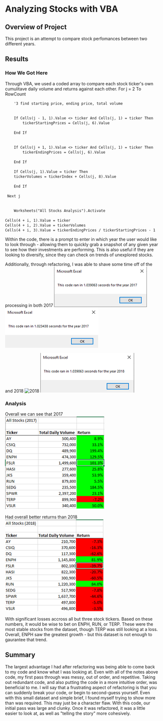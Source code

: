 # Analyzing Stocks with VBA

## Overview of Project
This project is an attempt to compare stock perfomances between two different years.

## Results

### How We Got Here
Through VBA, we used a coded array to compare each stock ticker's own cumulitave daily volume and returns against each other.
  For j = 2 To RowCount
    
        '3 find starting price, ending price, total volume
        
               
        If Cells(j - 1, 1).Value <> ticker And Cells(j, 1) = ticker Then
            tickerStartingPrices = Cells(j, 6).Value
            
        End If
      
        
        If Cells(j + 1, 1).Value <> ticker And Cells(j, 1) = ticker Then
            tickerEndingPrices = Cells(j, 6).Value
            
        End If
        
        If Cells(j, 1).Value = ticker Then
        tickerVolumes = tickerIndex + Cells(j, 8).Value
        
        End If

     Next j
      
        
        Worksheets("All Stocks Analysis").Activate
        
    Cells(4 + i, 1).Value = ticker
    Cells(4 + i, 2).Value = tickerVolumes
    Cells(4 + i, 3).Value = tickerEndingPrices / tickerStartingPrices - 1
Within the code, there is a prompt to enter in which year the user would like to look through - allowing them to quickly grab a snapshot of any given year to see how their investments are performing. This is also useful if they are looking to diversify, since they can check on trends of unexplored stocks.

Additionally, through refactoring, I was able to shave some time off of the processing in both 2017
![2017](RESOURCES/2017_allstocksanalysis.png) ![2017refactored](RESOURCES/2017_refactored.png)

and 2018
![2018](RESOURCES/2018_allstockanalysis.png) ![2018refactored](RESOURCES/2018_refactored.png)

### Analysis
Overall we can see that 2017
![2017 Numbers](RESOURCES/VBA_Challenge_2017.png)

Had overall better returns than 2018
![2018 Numbers](RESOURCES/VBA_Challenge_2018.png)

With significant losses accross all but three stock tickers.
Based on these numbers, it would be wise to bet on ENPH, RUN, or TERP. These were the most stable stocks from the dataset, though TERP was still looking at a loss. Overall, ENPH saw the greatest growth - but this dataset is not enough to gaurantee that trend.

## Summary
The largest advantage I had after refactoring was being able to come back to my code and know what I was looking at. Even with all of the notes above code, my first pass through was messy, out of order, and repetitive. Taking out redundant code, and also putting the code in a more intuitive order, was beneficial to me.
I will say that a frustrating aspect of refactoring is that you can suddenly break your code, or begin to second-guess yourself. Even with this small dataset and simple brief, I found myself trying to show more than was required. This may just be a character flaw.
With this code, our initial pass was large and clunky. Once it was refactored, it was a little easier to look at, as well as "telling the story" more cohesively.



